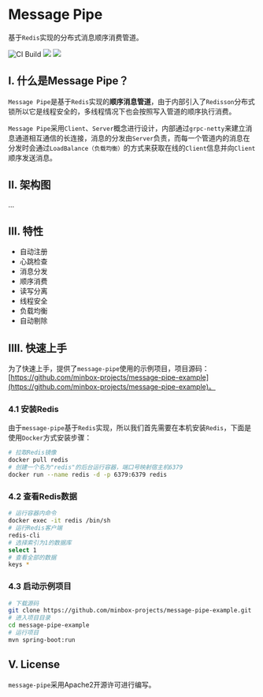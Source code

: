 # Message Pipe
基于`Redis`实现的分布式消息顺序消费管道。

![CI Build](https://github.com/minbox-projects/message-pipe/workflows/CI%20Build/badge.svg)
![](https://img.shields.io/badge/License-Apache%202.0-blue.svg)
![](https://img.shields.io/badge/JDK-1.8+-blue.svg)

## I. 什么是Message Pipe？

`Message Pipe`是基于`Redis`实现的**顺序消息管道**，由于内部引入了`Redisson`分布式锁所以它是线程安全的，多线程情况下也会按照写入管道的顺序执行消费。

`Message Pipe`采用`Client`、`Server`概念进行设计，内部通过`grpc-netty`来建立消息通道相互通信的长连接，消息的分发由`Server`负责，而每一个管道内的消息在分发时会通过`LoadBalance（负载均衡）`的方式来获取在线的`Client`信息并向`Client`顺序发送消息。

## II. 架构图

...

## III. 特性

- 自动注册
- 心跳检查
- 消息分发
- 顺序消费
- 读写分离
- 线程安全
- 负载均衡
- 自动剔除

## IIII. 快速上手

为了快速上手，提供了`message-pipe`使用的示例项目，项目源码：[https://github.com/minbox-projects/message-pipe-example](https://github.com/minbox-projects/message-pipe-example)。

### 4.1 安装Redis

由于`message-pipe`基于`Redis`实现，所以我们首先需要在本机安装`Redis`，下面是使用`Docker`方式安装步骤：

```sh
# 拉取Redis镜像
docker pull redis
# 创建一个名为"redis"的后台运行容器，端口号映射宿主机6379
docker run --name redis -d -p 6379:6379 redis
```

### 4.2 查看Redis数据

```sh
# 运行容器内命令
docker exec -it redis /bin/sh
# 运行Redis客户端
redis-cli
# 选择索引为1的数据库
select 1
# 查看全部的数据
keys *
```

### 4.3 启动示例项目

```sh
# 下载源码
git clone https://github.com/minbox-projects/message-pipe-example.git
# 进入项目目录
cd message-pipe-example
# 运行项目
mvn spring-boot:run
```

## V. License

`message-pipe`采用Apache2开源许可进行编写。

